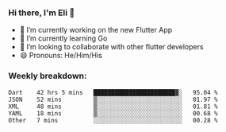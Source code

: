 ### Hi there, I'm Eli 👋
- 🔭 I’m currently working on the new Flutter App
- 🌱 I’m currently learning Go
- 🦄 I’m looking to collaborate with other flutter developers
- 😄 Pronouns: He/Him/His

### Weekly breakdown:
<!--START_SECTION:waka-->
```text
Dart    42 hrs 5 mins   ███████████████████████▓░   95.04 % 
JSON    52 mins         ▒░░░░░░░░░░░░░░░░░░░░░░░░   01.97 % 
XML     48 mins         ▒░░░░░░░░░░░░░░░░░░░░░░░░   01.81 % 
YAML    18 mins         ▒░░░░░░░░░░░░░░░░░░░░░░░░   00.68 % 
Other   7 mins          ░░░░░░░░░░░░░░░░░░░░░░░░░   00.28 % 
```
<!--END_SECTION:waka-->
